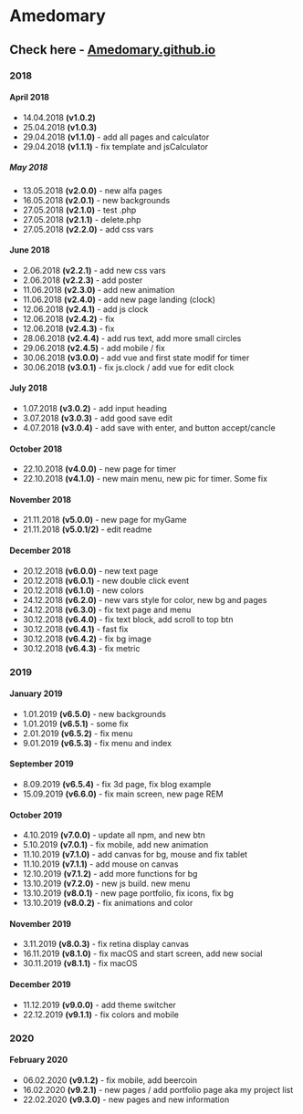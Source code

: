 # Amedomary

## Check here - [Amedomary.github.io](https://amedomary.github.io/)

### 2018

#### April 2018
- 14.04.2018 **(v1.0.2)**
- 25.04.2018 **(v1.0.3)**
- 29.04.2018 **(v1.1.0)** - add all pages and calculator
- 29.04.2018 **(v1.1.1)** - fix template and jsCalculator

##### May 2018
- 13.05.2018 **(v2.0.0)** - new alfa pages
- 16.05.2018 **(v2.0.1)** - new backgrounds
- 27.05.2018 **(v2.1.0)** - test .php
- 27.05.2018 **(v2.1.1)** - delete.php
- 27.05.2018 **(v2.2.0)** - add css vars

#### June 2018
- 2.06.2018 **(v2.2.1)** - add new css vars
- 2.06.2018 **(v2.2.3)** - add poster
- 11.06.2018 **(v2.3.0)** - add new animation
- 11.06.2018 **(v2.4.0)** - add new page landing (clock)
- 12.06.2018 **(v2.4.1)** - add js clock
- 12.06.2018 **(v2.4.2)** - fix
- 12.06.2018 **(v2.4.3)** - fix
- 28.06.2018 **(v2.4.4)** - add rus text, add more small circles
- 29.06.2018 **(v2.4.5)** - add mobile / fix
- 30.06.2018 **(v3.0.0)** - add vue and first state modif for timer
- 30.06.2018 **(v3.0.1)** - fix js.clock / add vue for edit clock

#### July 2018
- 1.07.2018 **(v3.0.2)** - add input heading
- 3.07.2018 **(v3.0.3)** - add good save edit
- 4.07.2018 **(v3.0.4)** - add save with enter, and button accept/cancle

#### October 2018
- 22.10.2018 **(v4.0.0)** - new page for timer
- 22.10.2018 **(v4.1.0)** - new main menu, new pic for timer. Some fix

#### November 2018
- 21.11.2018 **(v5.0.0)** - new page for myGame
- 21.11.2018 **(v5.0.1/2)** - edit readme

#### December 2018
- 20.12.2018 **(v6.0.0)** - new text page
- 20.12.2018 **(v6.0.1)** - new double click event
- 20.12.2018 **(v6.1.0)** - new colors
- 24.12.2018 **(v6.2.0)** - new vars style for color, new bg and pages
- 24.12.2018 **(v6.3.0)** - fix text page and menu
- 30.12.2018 **(v6.4.0)** - fix text block, add scroll to top btn
- 30.12.2018 **(v6.4.1)** - fast fix
- 30.12.2018 **(v6.4.2)** - fix bg image
- 30.12.2018 **(v6.4.3)** - fix metric

### 2019

#### January 2019
- 1.01.2019 **(v6.5.0)** - new backgrounds
- 1.01.2019 **(v6.5.1)** - some fix
- 2.01.2019 **(v6.5.2)** - fix menu
- 9.01.2019 **(v6.5.3)** - fix menu and index

#### September 2019
- 8.09.2019 **(v6.5.4)** - fix 3d page, fix blog example
- 15.09.2019 **(v6.6.0)** - fix main screen, new page REM

#### October 2019
- 4.10.2019 **(v7.0.0)** - update all npm, and new btn
- 5.10.2019 **(v7.0.1)** - fix mobile, add new animation
- 11.10.2019 **(v7.1.0)** - add canvas for bg, mouse and fix tablet
- 11.10.2019 **(v7.1.1)** - add mouse on canvas
- 12.10.2019 **(v7.1.2)** - add more functions for bg
- 13.10.2019 **(v7.2.0)** - new js build. new menu
- 13.10.2019 **(v8.0.1)** - new page portfolio, fix icons, fix bg
- 13.10.2019 **(v8.0.2)** - fix animations and color


#### November 2019
- 3.11.2019 **(v8.0.3)** - fix retina display canvas
- 16.11.2019 **(v8.1.0)** - fix macOS and start screen, add new social
- 30.11.2019 **(v8.1.1)** - fix macOS

#### December 2019
- 11.12.2019 **(v9.0.0)** - add theme switcher
- 22.12.2019 **(v9.1.1)** - fix colors and mobile

### 2020

#### February 2020
- 06.02.2020 **(v9.1.2)** - fix mobile, add beercoin
- 16.02.2020 **(v9.2.1)** - new pages / add portfolio page aka my project list
- 22.02.2020 **(v9.3.0)** - new pages and new information
